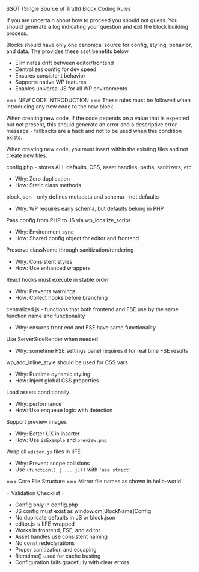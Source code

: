 SSOT (Single Source of Truth) Block Coding Rules 

If you are uncertain about how to proceed you should not guess.  You should generate a log indicating your question and exit the block building process.

Blocks should have only one canonical source for config, styling, behavior, and data.
The provides these ssot benefits below
* Eliminates drift between editor/frontend
* Centralizes config for dev speed
* Ensures consistent behavior
* Supports native WP features
* Enables universal JS for all WP environments

=== NEW CODE INTRODUCTION ===
These rules must be followed when introducing any new code to the new block.

When creating new code, if the code depends on a value that is expected but not present, this should generate an error and a descriptive error message - fallbacks are a hack and not to be used when this condition exists.  

When creating new code, you must insert within the existing files and not create new files.

config.php - stores ALL defaults, CSS, asset handles, paths, sanitizers, etc.
- Why: Zero duplication  
- How: Static class methods

block.json - only defines metadata and schema—not defaults
- Why: WP requires early schema, but defaults belong in PHP

Pass config from PHP to JS via wp_localize_script
- Why: Environment sync 
- How: Shared config object for editor and frontend
 
Preserve className through sanitization/rendering
- Why: Consistent styles
- How: Use enhanced wrappers

React hooks must execute in stable order
- Why: Prevents warnings
- How: Collect hooks before branching

centralized.js - functions that both frontend and FSE use by the same function name and functionality
- Why: ensures front end and FSE have same functionality

Use ServerSideRender when needed
- Why: sometime FSE settings panel requires it for real time FSE results

wp_add_inline_style should be used for CSS vars
- Why: Runtime dynamic styling
- How: Inject global CSS properties

Load assets conditionally
- Why: performance
- How: Use enqueue logic with detection

Support preview images
- Why: Better UX in inserter
- How: Use `isExample` and `preview.png`

Wrap all `editor.js` files in IIFE
- Why: Prevent scope collisions
- Use `(function() { ... })()` with `'use strict'`

=== Core File Structure ===
Mirror file names as shown in hello-world

= Validation Checklist =
* Config only in config.php
* JS config must exist as window.cm[BlockName]Config
* No duplicate defaults in JS or block.json
* editor.js is IIFE wrapped
* Works in frontend, FSE, and editor
* Asset handles use consistent naming
* No const redeclarations
* Proper sanitization and escaping
* filemtime() used for cache busting
* Configuration fails gracefully with clear errors

